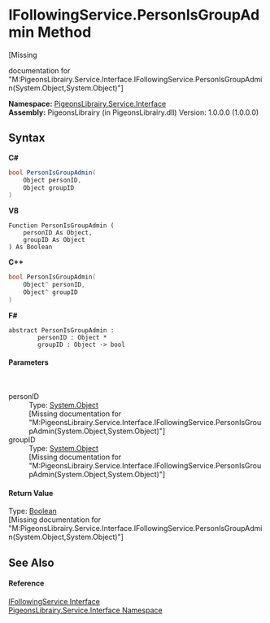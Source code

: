 # IFollowingService.PersonIsGroupAdmin Method 
 

\[Missing <summary> documentation for "M:PigeonsLibrairy.Service.Interface.IFollowingService.PersonIsGroupAdmin(System.Object,System.Object)"\]

**Namespace:**&nbsp;<a href="b0fc0eda-b7b1-0d3d-2267-0fd4766ff20d">PigeonsLibrairy.Service.Interface</a><br />**Assembly:**&nbsp;PigeonsLibrairy (in PigeonsLibrairy.dll) Version: 1.0.0.0 (1.0.0.0)

## Syntax

**C#**<br />
``` C#
bool PersonIsGroupAdmin(
	Object personID,
	Object groupID
)
```

**VB**<br />
``` VB
Function PersonIsGroupAdmin ( 
	personID As Object,
	groupID As Object
) As Boolean
```

**C++**<br />
``` C++
bool PersonIsGroupAdmin(
	Object^ personID, 
	Object^ groupID
)
```

**F#**<br />
``` F#
abstract PersonIsGroupAdmin : 
        personID : Object * 
        groupID : Object -> bool 

```


#### Parameters
&nbsp;<dl><dt>personID</dt><dd>Type: <a href="http://msdn2.microsoft.com/en-us/library/e5kfa45b" target="_blank">System.Object</a><br />\[Missing <param name="personID"/> documentation for "M:PigeonsLibrairy.Service.Interface.IFollowingService.PersonIsGroupAdmin(System.Object,System.Object)"\]</dd><dt>groupID</dt><dd>Type: <a href="http://msdn2.microsoft.com/en-us/library/e5kfa45b" target="_blank">System.Object</a><br />\[Missing <param name="groupID"/> documentation for "M:PigeonsLibrairy.Service.Interface.IFollowingService.PersonIsGroupAdmin(System.Object,System.Object)"\]</dd></dl>

#### Return Value
Type: <a href="http://msdn2.microsoft.com/en-us/library/a28wyd50" target="_blank">Boolean</a><br />\[Missing <returns> documentation for "M:PigeonsLibrairy.Service.Interface.IFollowingService.PersonIsGroupAdmin(System.Object,System.Object)"\]

## See Also


#### Reference
<a href="b1cf3000-72a4-5403-9aee-baa653a4b34f">IFollowingService Interface</a><br /><a href="b0fc0eda-b7b1-0d3d-2267-0fd4766ff20d">PigeonsLibrairy.Service.Interface Namespace</a><br />